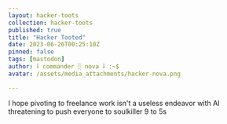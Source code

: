```yaml
---
layout: hacker-toots
collection: hacker-toots
published: true
title: "Hacker Tooted"
date: 2023-06-26T00:25:10Z
pinned: false
tags: [mastodon]
author: ⸸ commander ░ nova ⸸ :~$
avatar: /assets/media_attachments/hacker-nova.png

---
```


<p>I hope pivoting to freelance work isn&#39;t a useless endeavor with AI threatening to push everyone to soulkiller 9 to 5s</p>


